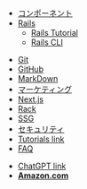 <!-- - [ホーム](/) -->
- [コンポーネント](/components/index.md)
- [Rails](/rails/index.md)
  - [Rails Tutorial](/rails/rails-tutorial.md)
  - [Rails CLI](/rails/rails-cli.md)

<!-- - ガイド
  - [基本編](guide.md)
  - [応用編](advanced.md) -->
- [Git](/git/index.md)
- [GitHub](/github/index.md)
- [MarkDown](/markdown.md)
- [マーケティング](/marketing/index.md)
- [Next.js](https://next-learn-ja.vercel.app/)
- [Rack](/rack/index.md)
- [SSG](/ssg/index.md)
- [セキュリティ](/security/index.md)
- [Tutorials link](https://www.learnenough.com/courses)
- [FAQ](faq.md)

<!-- _sidebar.md -->

- <a href="https://chatgpt.com/"><i class="fa-solid fa-openai"></i>ChatGPT link</a>
- <a href="https://amzn.to/43SoHED"><strong>Amazon.com</strong><i class="fa-solid fa-cart-shopping"></i> </a>
